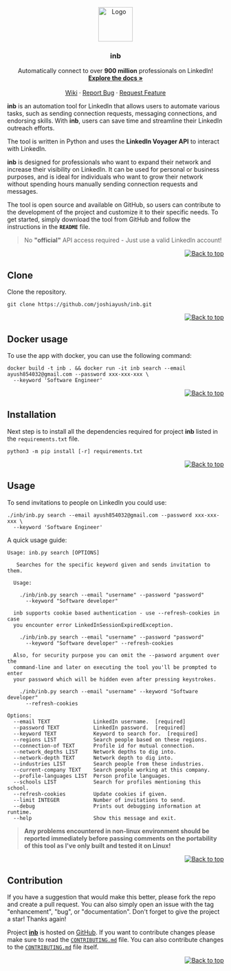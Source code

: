 <div id="top"></div>

<div align="center">
  <a href="https://github.com/joshiayush/inb">
    <img src="./media/linkedin.png" alt="Logo" width="80" height="80">
  </a>

  <h3 align="center">inb</h3>

  <p align="center">
    Automatically connect to over <strong>900 million</strong> professionals on LinkedIn!
    <br />
    <a href="https://github.com/joshiayush/inb/tree/master/docs"><strong>Explore the docs »</strong></a>
    <br />
    <br />
    <a href="https://github.com/joshiayush/inb/wiki">Wiki</a>
    ·
    <a href="https://github.com/joshiayush/inb/issues">Report Bug</a>
    ·
    <a href="https://github.com/joshiayush/inb/issues">Request Feature</a>
  </p>
</div>

**inb** is an automation tool for LinkedIn that allows users to automate various tasks, such as sending connection requests, messaging connections, and endorsing skills. With **inb**, users can save time and streamline their LinkedIn outreach efforts.

The tool is written in Python and uses the **LinkedIn Voyager API** to interact with LinkedIn.

**inb** is designed for professionals who want to expand their network and increase their visibility on LinkedIn. It can be used for personal or business purposes, and is ideal for individuals who want to grow their network without spending hours manually sending connection requests and messages.

The tool is open source and available on GitHub, so users can contribute to the development of the project and customize it to their specific needs. To get started, simply download the tool from GitHub and follow the instructions in the **`README`** file.

> No **"official"** API access required - Just use a valid LinkedIn account!

<div align="right">
  <a href="#top">
  
  ![Back to top][back_to_top]
  
  </a>
</div>

## Clone

Clone the repository.

```shell
git clone https://github.com/joshiayush/inb.git
```

<div align="right">
  <a href="#top">
  
  ![Back to top][back_to_top]
  
  </a>
</div>

## Docker usage

To use the app with docker, you can use the following command:

```shell
docker build -t inb . && docker run -it inb search --email ayush854032@gmail.com --password xxx-xxx-xxx \
  --keyword 'Software Engineer'
```

<div align="right">
  <a href="#top">
  
  ![Back to top][back_to_top]
  
  </a>
</div>

## Installation

Next step is to install all the dependencies required for project **inb** listed in the `requirements.txt` file.

```shell
python3 -m pip install [-r] requirements.txt
```

<div align="right">
  <a href="#top">
  
  ![Back to top][back_to_top]
  
  </a>
</div>

## Usage

To send invitations to people on LinkedIn you could use:

```shell
./inb/inb.py search --email ayush854032@gmail.com --password xxx-xxx-xxx \
  --keyword 'Software Engineer'
```

A quick usage guide:

```
Usage: inb.py search [OPTIONS]

   Searches for the specific keyword given and sends invitation to them.

  Usage:

    ./inb/inb.py search --email "username" --password "password"
      --keyword "Software developer"

  inb supports cookie based authentication - use --refresh-cookies in case
  you encounter error LinkedInSessionExpiredException.

    ./inb/inb.py search --email "username" --password "password"
      --keyword "Software developer" --refresh-cookies

  Also, for security purpose you can omit the --pasword argument over the
  command-line and later on executing the tool you'll be prompted to enter
  your password which will be hidden even after pressing keystrokes.

    ./inb/inb.py search --email "username" --keyword "Software developer"
      --refresh-cookies

Options:
  --email TEXT              LinkedIn username.  [required]
  --password TEXT           LinkedIn password.  [required]
  --keyword TEXT            Keyword to search for.  [required]
  --regions LIST            Search people based on these regions.
  --connection-of TEXT      Profile id for mutual connection.
  --network_depths LIST     Network depths to dig into.
  --network-depth TEXT      Network depth to dig into.
  --industries LIST         Search people from these industries.
  --current-company TEXT    Search people working at this company.
  --profile-languages LIST  Person profile languages.
  --schools LIST            Search for profiles mentioning this school.
  --refresh-cookies         Update cookies if given.
  --limit INTEGER           Number of invitations to send.
  --debug                   Prints out debugging information at runtime.
  --help                    Show this message and exit.
```

> **Any problems encountered in non-linux environment should be reported immediately before passing comments on the portability of this tool as I've only built and tested it on Linux!**

<div align="right">
  <a href="#top">
  
  ![Back to top][back_to_top]
  
  </a>
</div>

## Contribution

If you have a suggestion that would make this better, please fork the repo and create a pull request. You can also simply open an issue with the tag "enhancement", "bug", or "documentation". Don't forget to give the project a star! Thanks again!

Project [**inb**][_inb] is hosted on [GitHub][_github]. If you want to contribute changes please make sure to read the [`CONTRIBUTING.md`][_inb_contrib_f] file. You can also contribute changes to the [`CONTRIBUTING.md`][_inb_contrib_f] file itself.

<div align="right">
  <a href="#top">
  
  ![Back to top][back_to_top]
  
  </a>
</div>

<!-- Definitions -->

[_github]: https://www.github.com
[_inb]: https://www.github.com/joshiayush/inb

<!-- Attached links -->

[back_to_top]: https://img.shields.io/badge/-Back%20to%20top-lightgrey

<!-- Files -->

[_inb_contrib_f]: https://github.com/joshiayush/inb/blob/master/CONTRIBUTING.md
